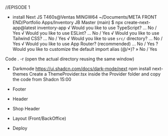 //EPISODE 1

- install Next JS
  T460s@Ventas MINGW64 ~/Documents/META FRONT END/Portfolio Apps/Inventory JB Master (main)
  $ npx create-next-app@latest inventory-app
  √ Would you like to use TypeScript? ... No / Yes
  √ Would you like to use ESLint? ... No / Yes
  √ Would you like to use Tailwind CSS? ... No / Yes
  √ Would you like to use `src/` directory? ... No / Yes
  √ Would you like to use App Router? (recommended) ... No / Yes
  ? Would you like to customize the default import alias (@/\*)? » No / Yes

Code . -r (open the actual directory reusing the same window)

- Darkmode
  https://ui.shadcn.com/docs/dark-mode/next
  npm install next-themes
  Create a ThemeProvider.tsx inside the Provider folder and copy the code from Shadcn 15:00

- Footer

- Header

- Shop Header

- Layout (Front/BackOffice)

- Deploy
